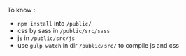 To know :  


- `npm install` into `/public/`
- css by sass in `/public/src/sass`
- js in `/public/src/js`
- use `gulp watch` in dir `/public/src/` to compile js and css
